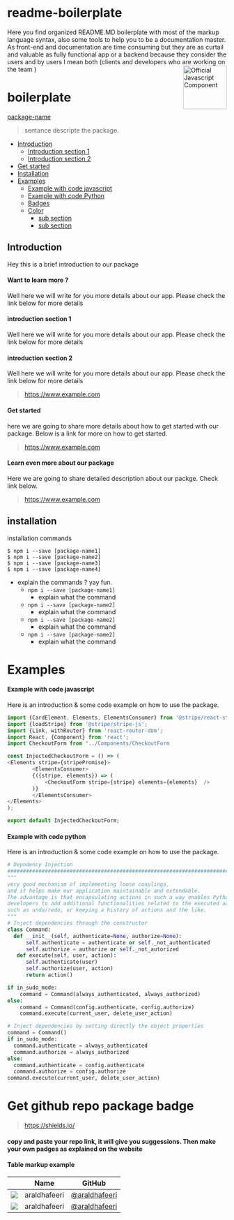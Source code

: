 # readme-boilerplate
Here you find organized README.MD boilerplate with most of the markup language syntax, also some tools to help you to be a documentation master. As front-end and documentation are time consuming but they are as curtail and valuable as fully functional app or a backend because they consider the users and by users I mean both (clients and developers who are working on the team ) 
<a href="https://github.com/ARAldhafeeri/">
  <img align="right" width="100" height="100" alt="Official Javascript Component" src="https://cdn2.iconfinder.com/data/icons/font-awesome/1792/code-512.png">
</a>
# boilerplate
[package-name](https://img.shields.io/github/license/ARAldhafeeri/readme-boilerplate.png)
> sentance descripte the package.

<!-- page index example -->

- [Introduction](#introduction)
    + [Introduction section 1](#introduction-section-1)
    + [Introduction section 2](#introduction-section-1)
- [Get started](#get-started)
- [Installation](#installation)
- [Examples](#examples)
  * [Example with code javascript](#example-with-code-javascript)
  * [Example with code Python](#example-with-code-python)
  * [Badges](#badges)
  * [Color](#color)
    + [sub section](#sub-section-1) 
    + [sub section](#sub-section-2)
    

<!-- introduction -->

## Introduction

Hey this is a brief introduction to our package

#### Want to learn more ?

Well here we will write for you more details about our app. Please check the link below for more details

#### introduction section 1


Well here we will write for you more details about our app. Please check the link below for more details

#### introduction section 2


Well here we will write for you more details about our app. Please check the link below for more details


> https://www.example.com

#### Get started

here we are going to share more details about how to get started with our package. Below is a link for more on how to get started.

> https://www.example.com

#### Learn even more about our package

Here we are going to share detailed description about our packge. Check link below.

> https://www.example.com

## installation

 installation commands
```
$ npm i --save [package-name1]
$ npm i --save [package-name2]
$ npm i --save [package-name3]
$ npm i --save [package-name4]
```

- explain the commands ? yay fun.
  * ``` npm i --save [package-name1] ``` 
    + explain what the command 
  * ``` npm i --save [package-name2] ``` 
    + explain what the command
  * ``` npm i --save [package-name2] ``` 
    + explain what the command
  * ``` npm i --save [package-name2] ``` 
    + explain what the command


# Examples 

#### Example with code javascript

Here is an introduction & some code example on how to use the package.

```javascript
import {CardElement, Elements, ElementsConsumer} from '@stripe/react-stripe-js';
import {loadStripe} from '@stripe/stripe-js';
import {Link, withRouter} from 'react-router-dom';
import React, {Component} from 'react';
import CheckoutForm from "../Components/CheckoutForm

const InjectedCheckoutForm = () => (
<Elements stripe={stripePromise}>
        <ElementsConsumer>
        {({stripe, elements}) => (
            <CheckoutForm stripe={stripe} elements={elements}  />
        )}
        </ElementsConsumer>
</Elements>
);

export default InjectedCheckoutForm;
```

#### Example with code python

Here is an introduction & some code example on how to use the package.

```python
# Depndency Injection
###############################################################################
"""
very good mechanism of implementing loose couplings,
and it helps make our application maintainable and extendable.
The advantage is that encapsulating actions in such a way enables Python
developers to add additional functionalities related to the executed actions,
such as undo/redo, or keeping a history of actions and the like.
"""
# Inject dependencies through the constructor
class Command:
  def __init__(self, authenticate=None, authorize=None):
      self.authenticate = authenticate or self._not_authenticated
      self.authorize = authorize or self._not_autorized
   def execute(self, user, action):
      self.authenticate(user)
      self.authorize(user, action)
      return action()

if in_sudo_mode:
    command = Command(always_authenticated, always_authorized)
else:
    command = Command(config.authenticate, config.authorize)
    command.execute(current_user, delete_user_action)

# Inject dependencies by setting directly the object properties
command = Command()
if in_sudo_mode:
  command.authenticate = always_authenticated
  command.authorize = always_authorized
else:
  command.authenticate = config.authenticate
  command.authorize = config.authorize
command.execute(current_user, delete_user_action)

```
# Get github repo package badge
> https://shields.io/
#### copy and paste your repo link, it will give you suggessions. Then make your own padges as explained on the website


#### Table markup example
|                                                             | Name              | GitHub                                               |
| :---------------------------------------------------------: | ----------------- | ---------------------------------------------------- |
| <img src="https://github.com/araldhafeeri.png?size=72" />   | araldhafeeri      | [@araldhafeeri](https://github.com/araldhafeeri)     |
| <img src="https://github.com/araldhafeeri.png?size=72" />   | araldhafeeri      | [@araldhafeeri](https://github.com/araldhafeeri)     |

